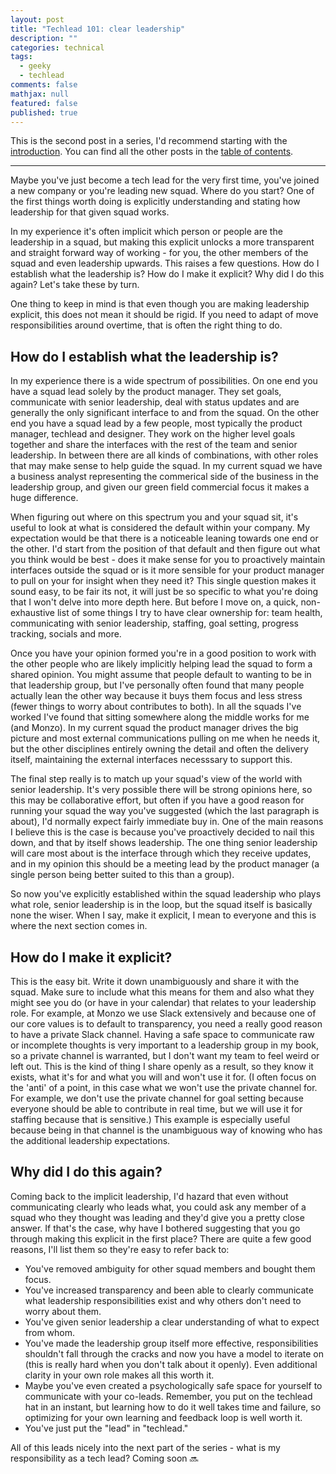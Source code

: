 ```yaml
---
layout: post
title: "Techlead 101: clear leadership"
description: ""
categories: technical
tags:
  - geeky
  - techlead
comments: false
mathjax: null
featured: false
published: true
---
```


This is the second post in a series, I'd recommend starting with the [introduction]({{site.url}}/technical/techlead-101-intro). You can find all the other posts in the [table of contents]({{site.url}}/technical/techlead-101).

----

Maybe you've just become a tech lead for the very first time, you've joined a new company or you're leading new squad. Where do you start? One of the first things worth doing is explicitly understanding and stating how leadership for that given squad works.

In my experience it's often implicit which person or people are the leadership in a squad, but making this explicit unlocks a more transparent and straight forward way of working - for you, the other members of the squad and even leadership upwards. This raises a few questions. How do I establish what the leadership is? How do I make it explicit? Why did I do this again? Let's take these by turn.

One thing to keep in mind is that even though you are making leadership explicit, this does not mean it should be rigid. If you need to adapt of move responsibilities around overtime, that is often the right thing to do.

## How do I establish what the leadership is?

In my experience there is a wide spectrum of possibilities. On one end you have a squad lead solely by the product manager. They set goals, communicate with senior leadership, deal with status updates and are generally the only significant interface to and from the squad. On the other end you have a squad lead by a few people, most typically the product manager, techlead and designer. They work on the higher level goals together and share the interfaces with the rest of the team and senior leadership. In between there are all kinds of combinations, with other roles that may make sense to help guide the squad. In my current squad we have a business analyst representing the commerical side of the business in the leadership group, and given our green field commercial focus it makes a huge difference.

When figuring out where on this spectrum you and your squad sit, it's useful to look at what is considered the default within your company. My expectation would be that there is a noticeable leaning towards one end or the other. I'd start from the position of that default and then figure out what you think would be best - does it make sense for you to proactively maintain interfaces outside the squad or is it more sensible for your product manager to pull on your for insight when they need it? This single question makes it sound easy, to be fair its not, it will just be so specific to what you're doing that I won't delve into more depth here. But before I move on, a quick, non-exhaustive list of some things I try to have clear ownership for: team health, communicating with senior leadership, staffing, goal setting, progress tracking, socials and more.

Once you have your opinion formed you're in a good position to work with the other people who are likely implicitly helping lead the squad to form a shared opinion. You might assume that people default to wanting to be in that leadership group, but I've personally often found that many people actually lean the other way because it buys them focus and less stress (fewer things to worry about contributes to both). In all the squads I've worked I've found that sitting somewhere along the middle works for me (and Monzo). In my current squad the product manager drives the big picture and most external communications pulling on me when he needs it, but the other disciplines entirely owning the detail and often the delivery itself, maintaining the external interfaces necesssary to support this.

The final step really is to match up your squad's view of the world with senior leadership. It's very possible there will be strong opinions here, so this may be collaborative effort, but often if you have a good reason for running your squad the way you've suggested (which the last paragraph is about), I'd normally expect fairly immediate buy in. One of the main reasons I believe this is the case is because you've proactively decided to nail this down, and that by itself shows leadership. The one thing senior leadership will care most about is the interface through which they receive updates, and in my opinion this should be a meeting lead by the product manager (a single person being better suited to this than a group).

So now you've explicitly established within the squad leadership who plays what role, senior leadership is in the loop, but the squad itself is basically none the wiser. When I say, make it explicit, I mean to everyone and this is where the next section comes in.

## How do I make it explicit?

This is the easy bit. Write it down unambiguously and share it with the squad. Make sure to include what this means for them and also what they might see you do (or have in your calendar) that relates to your leadership role. For example, at Monzo we use Slack extensively and because one of our core values is to default to transparency, you need a really good reason to have a private Slack channel. Having a safe space to communicate raw or incomplete thoughts is very important to a leadership group in my book, so a private channel is warranted, but I don't want my team to feel weird or left out. This is the kind of thing I share openly as a result, so they know it exists, what it's for and what you will and won't use it for. (I often focus on the 'anti' of a point, in this case what we won't use the private channel for. For example, we don't use the private channel for goal setting because everyone should be able to contribute in real time, but we will use it for staffing because that is sensitive.) This example is especially useful because being in that channel is the unambiguous way of knowing who has the additional leadership expectations.

## Why did I do this again?

Coming back to the implicit leadership, I'd hazard that even without communicating clearly who leads what, you could ask any member of a squad who they thought was leading and they'd give you a pretty close answer. If that's the case, why have I bothered suggesting that you go through making this explicit in the first place? There are quite a few good reasons, I'll list them so they're easy to refer back to:

- You've removed ambiguity for other squad members and bought them focus.
- You've increased transparency and been able to clearly communicate what leadership responsibilities exist and why others don't need to worry about them.
- You've given senior leadership a clear understanding of what to expect from whom.
- You've made the leadership group itself more effective, responsibilities shouldn't fall through the cracks and now you have a model to iterate on (this is really hard when you don't talk about it openly). Even additional clarity in your own role makes all this worth it.
- Maybe you've even created a psychologically safe space for yourself to communicate with your co-leads. Remember, you put on the techlead hat in an instant, but learning how to do it well takes time and failure, so optimizing for your own learning and feedback loop is well worth it.
- You've just put the "lead" in "techlead."

All of this leads nicely into the next part of the series - what is my responsibility as a tech lead? Coming soon 🔜
